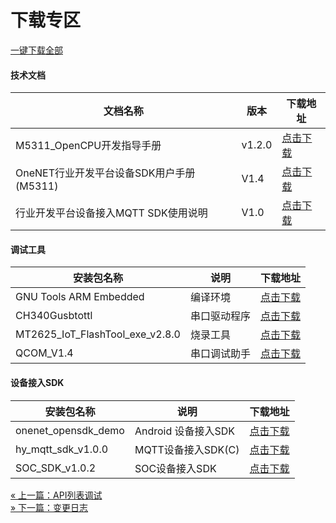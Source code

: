 # 下载专区

<a href="/doc/行业开发平台设备接入工具和文档.rar" target="_blank">一键下载全部</a>

#### 技术文档

文档名称 | 版本 | 下载地址
------- | ---- | -------
M5311_OpenCPU开发指导手册|v1.2.0|[点击下载](/doc/M5311_OpenCPU开发指导手册.pdf)
OneNET行业开发平台设备SDK用户手册(M5311)|V1.4|[点击下载](/doc/OneNET行业开发平台设备SDK用户手册V1.4.pdf)
行业开发平台设备接入MQTT SDK使用说明|V1.0|[点击下载](/doc/行业开发平台设备接入MQTTSDK使用说明v1.0.1.pdf)

#### 调试工具

安装包名称 | 说明 | 下载地址
------- | ---- | -------
GNU Tools ARM Embedded|编译环境|[点击下载](/doc/GNU_Tools_ARM_Embedded.zip)
CH340Gusbtottl|串口驱动程序|[点击下载](/doc/CH340Gusbtottl.zip)
MT2625_IoT_FlashTool_exe_v2.8.0|烧录工具|[点击下载](/doc/MT2625_IoT_FlashTool_exe_v2.8.0.rar)
QCOM_V1.4|串口调试助手|[点击下载](/doc/QCOM_V1.4.exe)

#### 设备接入SDK

安装包名称 | 说明 | 下载地址
------- | ---- | -------
onenet_opensdk_demo|Android 设备接入SDK|[点击下载](/doc/onenet_opensdk_demo.zip)
hy_mqtt_sdk_v1.0.0|MQTT设备接入SDK(C)|[点击下载](/doc/hy_mqtt_sdk_v1.0.0.rar)
SOC_SDK_v1.0.2|SOC设备接入SDK|[点击下载](/doc/SOC_SDK_v1.0.2.rar)
<div>
    <a href="/book/api/open_api.md">
        <span> &#171; 上一篇：API列表调试</span>
    </a>
</div>
<div>
    <a href="/book/log.md">
        <span> &#187; 下一篇：变更日志</span>
    </a>
</div>